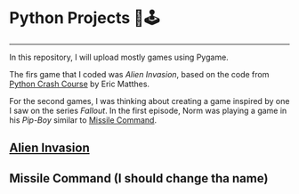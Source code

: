 # Python Projects 🐍🕹
---
In this repository, I will upload mostly games using Pygame. 

The firs game that I coded was _Alien Invasion_, based on the code from [Python Crash Course](https://www.amazon.com/dp/1718502702?ref=emc_s_m_5_i_atc) by Eric Matthes. 

For the second games, I was thinking about creating a game inspired by one I saw on the series _Fallout_. In the first episode, Norm was playing a game in his _Pip-Boy_ similar to [Missile Command](https://en.wikipedia.org/wiki/Missile_Command).

## [Alien Invasion](https://github.com/EnzoRg/python-projects/tree/main/alien_invasion)

## Missile Command (I should change tha name)
